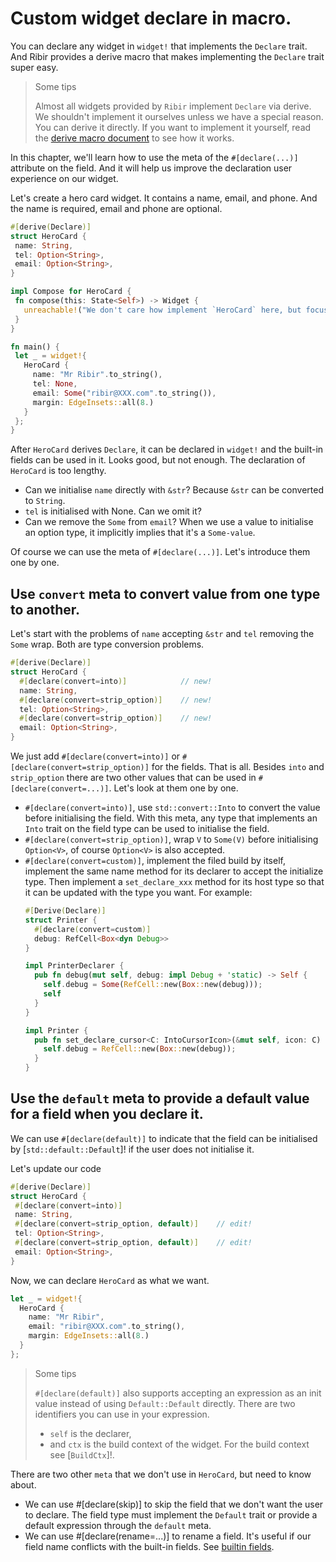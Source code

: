 # Custom widget declare in macro.

You can declare any widget in `widget!` that implements the `Declare` trait. And Ribir provides a derive macro that makes implementing the `Declare` trait super easy.

> Some tips
> 
> Almost all widgets provided by `Ribir` implement `Declare` via derive. We shouldn't implement it ourselves unless we have a special reason. You can derive it directly. If you want to implement it yourself, read the [derive macro document](declare_derive) to see how it works.

In this chapter, we'll learn how to use the meta of the `#[declare(...)]` attribute on the field. And it will help us improve the declaration user experience on our widget.

Let's create a hero card widget. It contains a name, email, and phone. And the name is required, email and phone are optional.

 ```rust
#[derive(Declare)]
struct HeroCard {
  name: String,
  tel: Option<String>,
  email: Option<String>,
}

impl Compose for HeroCard {
  fn compose(this: State<Self>) -> Widget {
    unreachable!("We don't care how implement `HeroCard` here, but focus on how to use it.")
  }
}

fn main() {
  let _ = widget!{
    HeroCard {
      name: "Mr Ribir".to_string(),
      tel: None,
      email: Some("ribir@XXX.com".to_string()),
      margin: EdgeInsets::all(8.)
    }
  };
}
```
After `HeroCard` derives `Declare`, it can be declared in `widget!` and the built-in fields can be used in it. Looks good, but not enough. The declaration of `HeroCard` is too lengthy.

- Can we initialise `name` directly with `&str`? Because `&str` can be converted to `String`.
- `tel` is initialised with None. Can we omit it?
- Can we remove the `Some` from `email`? When we use a value to initialise an option type, it implicitly implies that it's a `Some-value`.

Of course we can use the meta of `#[declare(...)]`. Let's introduce them one by one.

## Use `convert` meta to convert value from one type to another.

Let's start with the problems of `name` accepting `&str` and `tel` removing the `Some` wrap. Both are type conversion problems.

```rust
#[derive(Declare)]
struct HeroCard {
  #[declare(convert=into)]            // new!
  name: String,
  #[declare(convert=strip_option)]    // new!
  tel: Option<String>,
  #[declare(convert=strip_option)]    // new!
  email: Option<String>,
}
```
We just add `#[declare(convert=into)]` or `#[declare(convert=strip_option)]` for the fields. That is all. Besides `into` and `strip_option` there are two other values that can be used in `#[declare(convert=...)]`. Let's look at them one by one.

- `#[declare(convert=into)]`, use `std::convert::Into` to convert the value before initialising the field. With this meta, any type that implements an `Into` trait on the field type can be used to initialise the field. 
- `#[declare(convert=strip_option)]`, wrap `V` to `Some(V)` before initialising `Option<V>`, of course `Option<V>` is also accepted.
- `#[declare(convert=custom)]`, implement the filed build by itself, implement the same name method for its declarer to accept the initialize type. Then implement a `set_declare_xxx` method for its host type so that it can be updated with the type you want.  For example:
  ```rust
  #[Derive(Declare)]
  struct Printer {
    #[declare(convert=custom)]
    debug: RefCell<Box<dyn Debug>>
  }

  impl PrinterDeclarer {
    pub fn debug(mut self, debug: impl Debug + 'static) -> Self {
      self.debug = Some(RefCell::new(Box::new(debug)));
      self
    }
  }

  impl Printer {
    pub fn set_declare_cursor<C: IntoCursorIcon>(&mut self, icon: C) {
      self.debug = RefCell::new(Box::new(debug));
    }
  }
  ```

## Use the `default` meta to provide a default value for a field when you declare it.

We can use `#[declare(default)]` to indicate that the field can be initialised by [`std::default::Default`]! if the user does not initialise it.

Let's update our code

 ```rust
#[derive(Declare)]
struct HeroCard {
  #[declare(convert=into)]
  name: String,
  #[declare(convert=strip_option, default)]    // edit!
  tel: Option<String>,
  #[declare(convert=strip_option, default)]    // edit!
  email: Option<String>,
}
```

Now, we can declare `HeroCard` as what we want.

```rust
let _ = widget!{
  HeroCard {
    name: "Mr Ribir",
    email: "ribir@XXX.com".to_string(),
    margin: EdgeInsets::all(8.)
  }
};
```

> Some tips
>
> `#[declare(default)]` also supports accepting an expression as an init value instead of using `Default::Default` directly. There are two identifiers you can use in your expression.
> - `self` is the declarer, 
> - and `ctx` is the build context of the widget. For the build context see [`BuildCtx`]!.

There are two other `meta` that we don't use in `HeroCard`, but need to know about.

- We can use #[declare(skip)] to skip the field that we don't want the user to declare. The field type must implement the `Default` trait or provide a default expression through the `default` meta.
- We can use #[declare(rename=...)] to rename a field. It's useful if our field name conflicts with the built-in fields. See [builtin fields].

 [declare_derive]: ./Declare.html
 [builtin fields]: builtin_widget/declare_builtin_fields.md
